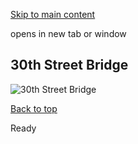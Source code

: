[Skip to main content](https://www.pittsburghpa.gov/Business-Development/Mobility-and-Infrastructure/Plans/City-Bridges/City-Bridges-Rotating-Banner/30th-Street-Bridge#main-content)

opens in new tab or window

## 30th Street Bridge

![30th Street Bridge](https://www.pittsburghpa.gov/files/assets/city/v/2/domi/images/city-bridges/30th-street-bridge.jpg)

[Back to top](https://www.pittsburghpa.gov/Business-Development/Mobility-and-Infrastructure/Plans/City-Bridges/City-Bridges-Rotating-Banner/30th-Street-Bridge#body-top)

Ready
